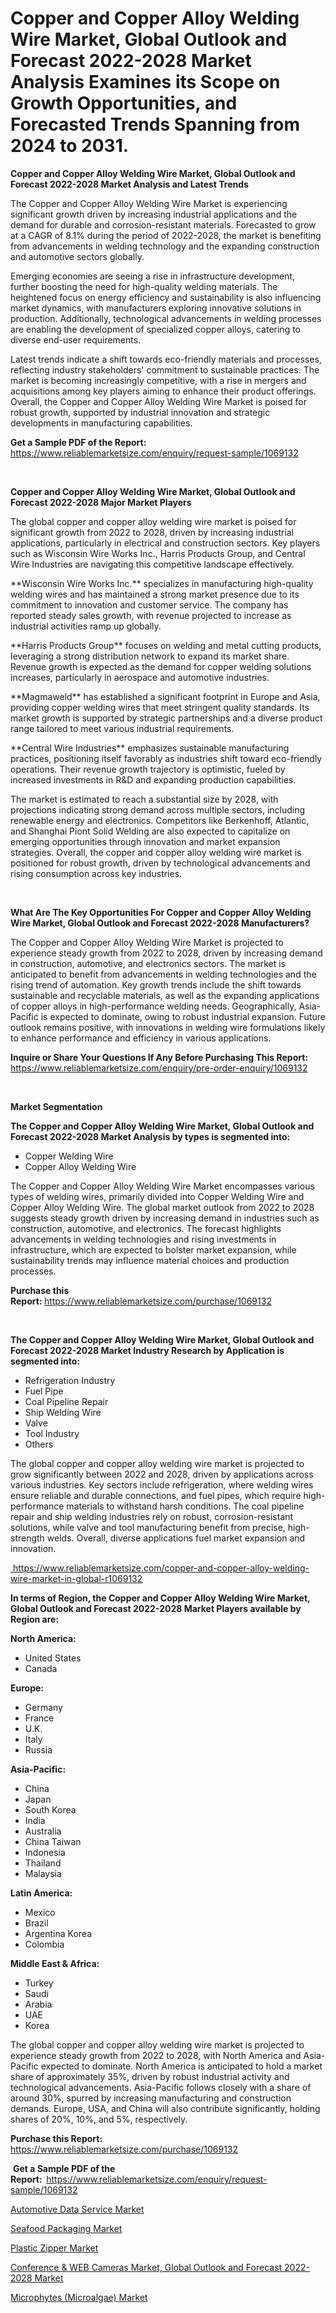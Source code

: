 <p><h1>Copper and Copper Alloy Welding Wire Market, Global Outlook and Forecast 2022-2028 Market Analysis Examines its Scope on Growth Opportunities, and Forecasted Trends Spanning from 2024 to 2031.</h1></p><p><strong>Copper and Copper Alloy Welding Wire Market, Global Outlook and Forecast 2022-2028 Market Analysis and Latest Trends</strong></p>
<p><p>The Copper and Copper Alloy Welding Wire Market is experiencing significant growth driven by increasing industrial applications and the demand for durable and corrosion-resistant materials. Forecasted to grow at a CAGR of 8.1% during the period of 2022-2028, the market is benefiting from advancements in welding technology and the expanding construction and automotive sectors globally. </p><p>Emerging economies are seeing a rise in infrastructure development, further boosting the need for high-quality welding materials. The heightened focus on energy efficiency and sustainability is also influencing market dynamics, with manufacturers exploring innovative solutions in production. Additionally, technological advancements in welding processes are enabling the development of specialized copper alloys, catering to diverse end-user requirements.</p><p>Latest trends indicate a shift towards eco-friendly materials and processes, reflecting industry stakeholders' commitment to sustainable practices. The market is becoming increasingly competitive, with a rise in mergers and acquisitions among key players aiming to enhance their product offerings. Overall, the Copper and Copper Alloy Welding Wire Market is poised for robust growth, supported by industrial innovation and strategic developments in manufacturing capabilities.</p></p>
<p><strong>Get a Sample PDF of the Report:&nbsp;</strong> <a href="https://www.reliablemarketsize.com/enquiry/request-sample/1069132?utm_campaign=1103&utm_medium=2&utm_source=Github&utm_content=ia&utm_term=04122024&utm_id=copper-and-copper-alloy-welding-wire-market-global-outlook-and-forecast-2022-2028">https://www.reliablemarketsize.com/enquiry/request-sample/1069132</a></p>
<p>&nbsp;</p>
<p><strong>Copper and Copper Alloy Welding Wire Market, Global Outlook and Forecast 2022-2028 Major Market Players</strong></p>
<p><p>The global copper and copper alloy welding wire market is poised for significant growth from 2022 to 2028, driven by increasing industrial applications, particularly in electrical and construction sectors. Key players such as Wisconsin Wire Works Inc., Harris Products Group, and Central Wire Industries are navigating this competitive landscape effectively.</p><p>**Wisconsin Wire Works Inc.** specializes in manufacturing high-quality welding wires and has maintained a strong market presence due to its commitment to innovation and customer service. The company has reported steady sales growth, with revenue projected to increase as industrial activities ramp up globally.</p><p>**Harris Products Group** focuses on welding and metal cutting products, leveraging a strong distribution network to expand its market share. Revenue growth is expected as the demand for copper welding solutions increases, particularly in aerospace and automotive industries.</p><p>**Magmaweld** has established a significant footprint in Europe and Asia, providing copper welding wires that meet stringent quality standards. Its market growth is supported by strategic partnerships and a diverse product range tailored to meet various industrial requirements. </p><p>**Central Wire Industries** emphasizes sustainable manufacturing practices, positioning itself favorably as industries shift toward eco-friendly operations. Their revenue growth trajectory is optimistic, fueled by increased investments in R&D and expanding production capabilities.</p><p>The market is estimated to reach a substantial size by 2028, with projections indicating strong demand across multiple sectors, including renewable energy and electronics. Competitors like Berkenhoff, Atlantic, and Shanghai Piont Solid Welding are also expected to capitalize on emerging opportunities through innovation and market expansion strategies. Overall, the copper and copper alloy welding wire market is positioned for robust growth, driven by technological advancements and rising consumption across key industries.</p></p>
<p>&nbsp;</p>
<p><strong>What Are The Key Opportunities For Copper and Copper Alloy Welding Wire Market, Global Outlook and Forecast 2022-2028 Manufacturers?</strong></p>
<p><p>The Copper and Copper Alloy Welding Wire Market is projected to experience steady growth from 2022 to 2028, driven by increasing demand in construction, automotive, and electronics sectors. The market is anticipated to benefit from advancements in welding technologies and the rising trend of automation. Key growth trends include the shift towards sustainable and recyclable materials, as well as the expanding applications of copper alloys in high-performance welding needs. Geographically, Asia-Pacific is expected to dominate, owing to robust industrial expansion. Future outlook remains positive, with innovations in welding wire formulations likely to enhance performance and efficiency in various applications.</p></p>
<p><strong>Inquire or Share Your Questions If Any Before Purchasing This Report:</strong> <a href="https://www.reliablemarketsize.com/enquiry/pre-order-enquiry/1069132?utm_campaign=1103&utm_medium=2&utm_source=Github&utm_content=ia&utm_term=04122024&utm_id=copper-and-copper-alloy-welding-wire-market-global-outlook-and-forecast-2022-2028">https://www.reliablemarketsize.com/enquiry/pre-order-enquiry/1069132</a></p>
<p>&nbsp;</p>
<p><strong>Market Segmentation</strong></p>
<p><strong>The Copper and Copper Alloy Welding Wire Market, Global Outlook and Forecast 2022-2028 Market Analysis by types is segmented into:</strong></p>
<p><ul><li>Copper Welding Wire</li><li>Copper Alloy Welding Wire</li></ul></p>
<p><p>The Copper and Copper Alloy Welding Wire Market encompasses various types of welding wires, primarily divided into Copper Welding Wire and Copper Alloy Welding Wire. The global market outlook from 2022 to 2028 suggests steady growth driven by increasing demand in industries such as construction, automotive, and electronics. The forecast highlights advancements in welding technologies and rising investments in infrastructure, which are expected to bolster market expansion, while sustainability trends may influence material choices and production processes.</p></p>
<p><strong>Purchase this Report:&nbsp;</strong><a href="https://www.reliablemarketsize.com/purchase/1069132?utm_campaign=1103&utm_medium=2&utm_source=Github&utm_content=ia&utm_term=04122024&utm_id=copper-and-copper-alloy-welding-wire-market-global-outlook-and-forecast-2022-2028">https://www.reliablemarketsize.com/purchase/1069132</a></p>
<p>&nbsp;</p>
<p><strong>The Copper and Copper Alloy Welding Wire Market, Global Outlook and Forecast 2022-2028 Market Industry Research by Application is segmented into:</strong></p>
<p><ul><li>Refrigeration Industry</li><li>Fuel Pipe</li><li>Coal Pipeline Repair</li><li>Ship Welding Wire</li><li>Valve</li><li>Tool Industry</li><li>Others</li></ul></p>
<p><p>The global copper and copper alloy welding wire market is projected to grow significantly between 2022 and 2028, driven by applications across various industries. Key sectors include refrigeration, where welding wires ensure reliable and durable connections, and fuel pipes, which require high-performance materials to withstand harsh conditions. The coal pipeline repair and ship welding industries rely on robust, corrosion-resistant solutions, while valve and tool manufacturing benefit from precise, high-strength welds. Overall, diverse applications fuel market expansion and innovation.</p></p>
<p><a href="https://www.reliablemarketsize.com/copper-and-copper-alloy-welding-wire-market-in-global-r1069132?utm_campaign=1103&utm_medium=2&utm_source=Github&utm_content=ia&utm_term=04122024&utm_id=copper-and-copper-alloy-welding-wire-market-global-outlook-and-forecast-2022-2028">&nbsp;https://www.reliablemarketsize.com/copper-and-copper-alloy-welding-wire-market-in-global-r1069132</a></p>
<p><strong>In terms of Region, the Copper and Copper Alloy Welding Wire Market, Global Outlook and Forecast 2022-2028 Market Players available by Region are:</strong></p>
<p>
    <p> <strong> North America: </strong>
        <ul>
            <li>United States</li>
            <li>Canada</li>
        </ul>
        </p> 
    <p> <strong> Europe: </strong>
        <ul>
            <li>Germany</li>
            <li>France</li>
            <li>U.K.</li>
            <li>Italy</li>
            <li>Russia</li>
        </ul>
        </p> 
    <p> <strong> Asia-Pacific: </strong>
        <ul>
            <li>China</li>
            <li>Japan</li>
            <li>South Korea</li>
            <li>India</li>
            <li>Australia</li>
            <li>China Taiwan</li>
            <li>Indonesia</li>
            <li>Thailand</li>
            <li>Malaysia</li>
        </ul>
        </p> 
    <p> <strong> Latin America: </strong>
        <ul>
            <li>Mexico</li>
            <li>Brazil</li>
            <li>Argentina Korea</li>
            <li>Colombia</li>
        </ul>
        </p> 
    <p> <strong> Middle East & Africa: </strong>
        <ul>
            <li>Turkey</li>
            <li>Saudi</li>
            <li>Arabia</li>
            <li>UAE</li>
            <li>Korea</li>
        </ul>
    </p>
    </p>
<p><p>The global copper and copper alloy welding wire market is projected to experience steady growth from 2022 to 2028, with North America and Asia-Pacific expected to dominate. North America is anticipated to hold a market share of approximately 35%, driven by robust industrial activity and technological advancements. Asia-Pacific follows closely with a share of around 30%, spurred by increasing manufacturing and construction demands. Europe, USA, and China will also contribute significantly, holding shares of 20%, 10%, and 5%, respectively.</p></p>
<p><strong>Purchase this Report: </strong><a href="https://www.reliablemarketsize.com/purchase/1069132?utm_campaign=1103&utm_medium=2&utm_source=Github&utm_content=ia&utm_term=04122024&utm_id=copper-and-copper-alloy-welding-wire-market-global-outlook-and-forecast-2022-2028">https://www.reliablemarketsize.com/purchase/1069132</a></p>
<p>&nbsp;<strong>Get a Sample PDF of the Report:&nbsp;&nbsp;</strong><a href="https://www.reliablemarketsize.com/enquiry/request-sample/1069132?utm_campaign=1103&utm_medium=2&utm_source=Github&utm_content=ia&utm_term=04122024&utm_id=copper-and-copper-alloy-welding-wire-market-global-outlook-and-forecast-2022-2028">https://www.reliablemarketsize.com/enquiry/request-sample/1069132</a></p>
<p><strong></strong></p>
<p><p><a href="https://www.linkedin.com/pulse/report-global-automotive-data-service-size-valuation-current-5d2lf?utm_campaign=1103&utm_medium=2&utm_source=Github&utm_content=ia&utm_term=04122024&utm_id=copper-and-copper-alloy-welding-wire-market-global-outlook-and-forecast-2022-2028">Automotive Data Service Market</a></p><p><a href="https://issuu.com/reportprime-2/docs/seafood-packaging-market-size-2030.pptx?utm_campaign=1103&utm_medium=2&utm_source=Github&utm_content=ia&utm_term=04122024&utm_id=copper-and-copper-alloy-welding-wire-market-global-outlook-and-forecast-2022-2028">Seafood Packaging Market</a></p><p><a href="https://www.linkedin.com/pulse/future-trends-global-plastic-zipper-market-insights-analysis-kw7be?utm_campaign=1103&utm_medium=2&utm_source=Github&utm_content=ia&utm_term=04122024&utm_id=copper-and-copper-alloy-welding-wire-market-global-outlook-and-forecast-2022-2028">Plastic Zipper Market</a></p><p><a href="https://github.com/gdfhhhj/Market-Research-Report-List-6/blob/main/conference-web-cameras-market-global-outlook-and-forecast-2022-2028-market.md?utm_campaign=1103&utm_medium=2&utm_source=Github&utm_content=ia&utm_term=04122024&utm_id=copper-and-copper-alloy-welding-wire-market-global-outlook-and-forecast-2022-2028">Conference & WEB Cameras Market, Global Outlook and Forecast 2022-2028 Market</a></p><p><a href="https://issuu.com/reportprime-2/docs/microphytes-microalgae-market-size-2030.pptx?utm_campaign=1103&utm_medium=2&utm_source=Github&utm_content=ia&utm_term=04122024&utm_id=copper-and-copper-alloy-welding-wire-market-global-outlook-and-forecast-2022-2028">Microphytes (Microalgae) Market</a></p></p>